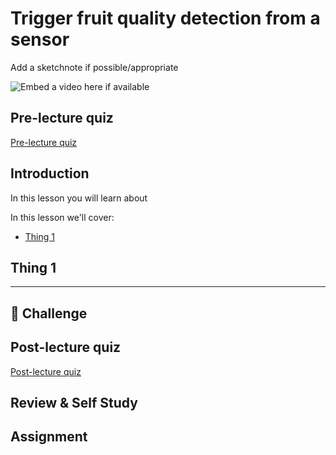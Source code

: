 # Trigger fruit quality detection from a sensor

Add a sketchnote if possible/appropriate

![Embed a video here if available](video-url)

## Pre-lecture quiz

[Pre-lecture quiz](https://brave-island-0b7c7f50f.azurestaticapps.net/quiz/35)

## Introduction

In this lesson you will learn about

In this lesson we'll cover:

* [Thing 1](#thing-1)

## Thing 1

---

## 🚀 Challenge

## Post-lecture quiz

[Post-lecture quiz](https://brave-island-0b7c7f50f.azurestaticapps.net/quiz/36)

## Review & Self Study

## Assignment

[](assignment.md)
